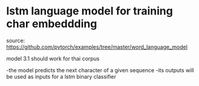 # lstm language model for training char embeddding
source: https://github.com/pytorch/examples/tree/master/word_language_model


model 3.1 should work for thai corpus

-the model predicts the next character of a given sequence
-its outputs will be used as inputs for a lstm binary classifier


